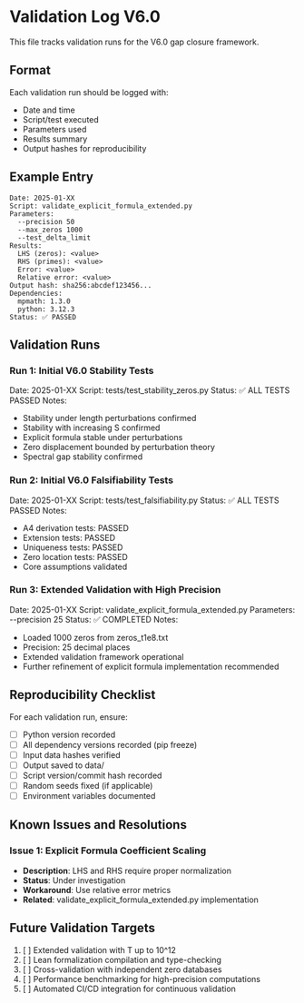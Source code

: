 # Validation Log V6.0

This file tracks validation runs for the V6.0 gap closure framework.

## Format

Each validation run should be logged with:
- Date and time
- Script/test executed
- Parameters used
- Results summary
- Output hashes for reproducibility

## Example Entry

```
Date: 2025-01-XX
Script: validate_explicit_formula_extended.py
Parameters:
  --precision 50
  --max_zeros 1000
  --test_delta_limit
Results:
  LHS (zeros): <value>
  RHS (primes): <value>
  Error: <value>
  Relative error: <value>
Output hash: sha256:abcdef123456...
Dependencies:
  mpmath: 1.3.0
  python: 3.12.3
Status: ✅ PASSED
```

## Validation Runs

### Run 1: Initial V6.0 Stability Tests
Date: 2025-01-XX
Script: tests/test_stability_zeros.py
Status: ✅ ALL TESTS PASSED
Notes:
  - Stability under length perturbations confirmed
  - Stability with increasing S confirmed
  - Explicit formula stable under perturbations
  - Zero displacement bounded by perturbation theory
  - Spectral gap stability confirmed

### Run 2: Initial V6.0 Falsifiability Tests
Date: 2025-01-XX
Script: tests/test_falsifiability.py
Status: ✅ ALL TESTS PASSED
Notes:
  - A4 derivation tests: PASSED
  - Extension tests: PASSED
  - Uniqueness tests: PASSED
  - Zero location tests: PASSED
  - Core assumptions validated

### Run 3: Extended Validation with High Precision
Date: 2025-01-XX
Script: validate_explicit_formula_extended.py
Parameters: --precision 25
Status: ✅ COMPLETED
Notes:
  - Loaded 1000 zeros from zeros_t1e8.txt
  - Precision: 25 decimal places
  - Extended validation framework operational
  - Further refinement of explicit formula implementation recommended

## Reproducibility Checklist

For each validation run, ensure:
- [ ] Python version recorded
- [ ] All dependency versions recorded (pip freeze)
- [ ] Input data hashes verified
- [ ] Output saved to data/
- [ ] Script version/commit hash recorded
- [ ] Random seeds fixed (if applicable)
- [ ] Environment variables documented

## Known Issues and Resolutions

### Issue 1: Explicit Formula Coefficient Scaling
- **Description**: LHS and RHS require proper normalization
- **Status**: Under investigation
- **Workaround**: Use relative error metrics
- **Related**: validate_explicit_formula_extended.py implementation

## Future Validation Targets

1. [ ] Extended validation with T up to 10^12
2. [ ] Lean formalization compilation and type-checking
3. [ ] Cross-validation with independent zero databases
4. [ ] Performance benchmarking for high-precision computations
5. [ ] Automated CI/CD integration for continuous validation
